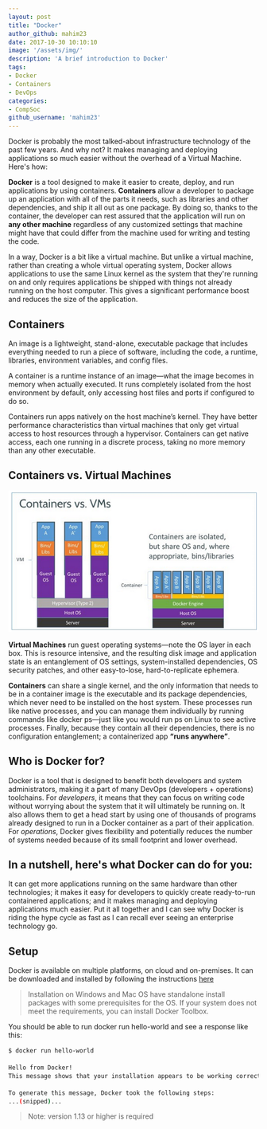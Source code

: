 ```yaml
---
layout: post
title: "Docker"
author_github: mahim23
date: 2017-10-30 10:10:10
image: '/assets/img/'
description: 'A brief introduction to Docker'
tags:
- Docker
- Containers
- DevOps
categories:
- CompSoc
github_username: 'mahim23'
---
```


Docker is probably the most talked-about infrastructure technology of the past few years. And why not? It makes managing and deploying applications so much easier without the overhead of a Virtual Machine. Here's how:

**Docker** is a tool designed to make it easier to create, deploy, and run applications by using containers. **Containers** allow a developer to package up an application with all of the parts it needs, such as libraries and other dependencies, and ship it all out as one package. By doing so, thanks to the container, the developer can rest assured that the application will run on **any other machine** regardless of any customized settings that machine might have that could differ from the machine used for writing and testing the code.

In a way, Docker is a bit like a virtual machine. But unlike a virtual machine, rather than creating a whole virtual operating system, Docker allows applications to use the same Linux kernel as the system that they're running on and only requires applications be shipped with things not already running on the host computer. This gives a significant performance boost and reduces the size of the application.

## Containers

An image is a lightweight, stand-alone, executable package that includes everything needed to run a piece of software, including the code, a runtime, libraries, environment variables, and config files.

A container is a runtime instance of an image—what the image becomes in memory when actually executed.
It runs completely isolated from the host environment by default, only accessing host files and ports if
configured to do so.

Containers run apps natively on the host machine’s kernel. They have better performance characteristics
than virtual machines that only get virtual access to host resources through a hypervisor. Containers can
get native access, each one running in a discrete process, taking no more memory than any other executable.

## Containers vs. Virtual Machines

![Containers vs VM](/blog/assets/img/Docker/docker-vm-container.png)

**Virtual Machines** run guest operating systems—note the OS layer in each box. This is resource intensive,
and the resulting disk image and application state is an entanglement of OS settings, system-installed
dependencies, OS security patches, and other easy-to-lose, hard-to-replicate ephemera.

**Containers** can share a single kernel, and the only information that needs to be in a container image is
the executable and its package dependencies, which never need to be installed on the host system. These
processes run like native processes, and you can manage them individually by running commands like docker
ps—just like you would run ps on Linux to see active processes. Finally, because they contain all their
dependencies, there is no configuration entanglement; a containerized app **“runs anywhere”**.

## Who is Docker for?

Docker is a tool that is designed to benefit both developers and system administrators, making it a part
of many DevOps (developers + operations) toolchains. For *developers*, it means that they can focus on writing
code without worrying about the system that it will ultimately be running on. It also allows them to get a
head start by using one of thousands of programs already designed to run in a Docker container as a part of
their application. For *operations*, Docker gives flexibility and potentially reduces the number of
systems needed because of its small footprint and lower overhead.

## In a nutshell, here's what Docker can do for you: 

It can get more applications running on the same hardware than other technologies; it makes it easy for
developers to quickly create ready-to-run containered applications; and it makes managing and deploying
applications much easier. Put it all together and I can see why Docker is riding the hype cycle as fast
as I can recall ever seeing an enterprise technology go.

## Setup 

Docker is available on multiple platforms, on cloud and on-premises. It can be downloaded and installed by
following the instructions [here](https://docs.docker.com/engine/installation/)

> Installation on Windows and Mac OS have standalone install packages with some prerequisites for the OS.
If your system does not meet the requirements, you can install Docker Toolbox.

You should be able to run docker run hello-world and see a response like this:

```sh
$ docker run hello-world

Hello from Docker!
This message shows that your installation appears to be working correctly.

To generate this message, Docker took the following steps:
...(snipped)...
``` 

> Note: version 1.13 or higher is required
